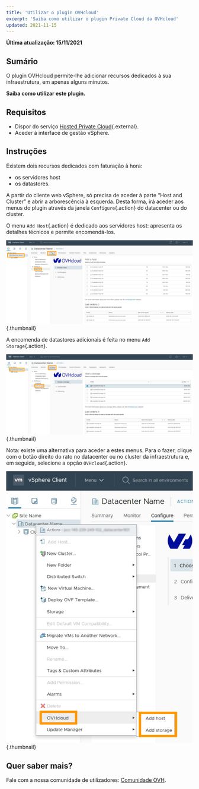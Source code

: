 ```yaml
---
title: 'Utilizar o plugin OVHcloud'
excerpt: 'Saiba como utilizar o plugin Private Cloud da OVHcloud'
updated: 2021-11-15
---
```


**Última atualização: 15/11/2021**

## Sumário

O plugin OVHcloud permite-lhe adicionar recursos dedicados à sua infraestrutura, em apenas alguns minutos.

**Saiba como utilizar este plugin.**

## Requisitos

- Dispor do serviço [Hosted Private Cloud](https://www.ovhcloud.com/pt/enterprise/products/hosted-private-cloud/){.external}.
- Aceder à interface de gestão vSphere.

## Instruções

Existem dois recursos dedicados com faturação à hora:

- os servidores host
- os datastores.

A partir do cliente web vSphere, só precisa de aceder à parte “Host and Cluster” e abrir a arborescência à esquerda. Desta forma, irá aceder aos menus do plugin através da janela  `Configure`{.action} do datacenter ou do cluster.

O menu `Add Host`{.action} é dedicado aos servidores host: apresenta os detalhes técnicos e permite encomendá-los.

![OVHcloud plugin - add host](images/Plugin01.jpg){.thumbnail}

A encomenda de datastores adicionais é feita no menu `Add Storage`{.action}.

![OVHcloud plugin - add storage](images/Plugin02.jpg){.thumbnail}

Nota: existe uma alternativa para aceder a estes menus. Para o fazer, clique com o botão direito do rato no datacenter ou no cluster da infraestrutura e, em seguida, selecione a opção `OVHcloud`{.action}.

![Opção OVH Hosted Private Cloud](images/Plugin03.jpg){.thumbnail}

## Quer saber mais?

Fale com a nossa comunidade de utilizadores: [Comunidade OVH](https://community.ovh.com/en/).
